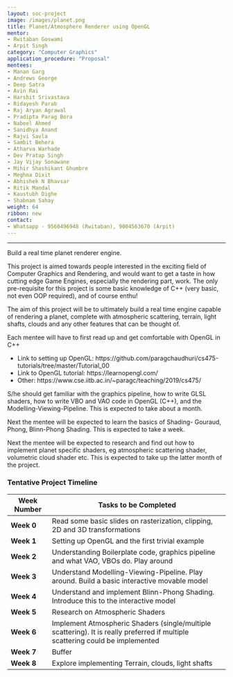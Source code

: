 ```yaml
---
layout: soc-project
image: /images/planet.png
title: Planet/Atmosphere Renderer using OpenGL
mentor: 
- Rwitaban Goswami
- Arpit Singh
category: "Computer Graphics"
application_procedure: "Proposal"
mentees:
- Manan Garg
- Andrews George
- Deep Satra
- Avin Rai
- Harshit Srivastava
- Ridayesh Parab
- Raj Aryan Agrawal
- Pradipta Parag Bora
- Nabeel Ahmed
- Sanidhya Anand
- Rajvi Savla
- Sambit Behera
- Atharva Warhade
- Dev Pratap Singh
- Jay Vijay Sonawane
- Mihir Shashikant Ghumbre
- Meghna Dixit
- Abhishek N Bhavsar
- Ritik Mandal
- Kaustubh Dighe
- Shabnam Sahay
weight: 64
ribbon: new
contact:
- Whatsapp - 9560496948 (Rwitaban), 9004563670 (Arpit)
---
```


---

Build a real time planet renderer engine.

<!--break-->

This project is aimed towards people interested in the exciting field of Computer Graphics and Rendering, and would want to get a taste in how cutting edge Game Engines, especially the rendering part, work. The only pre-requisite for this project is some basic knowledge of C++ (very basic, not even OOP required), and of course enthu!

The aim of this project will be to ultimately build a real time engine capable of rendering a planet, complete with atmospheric scattering, terrain, light shafts, clouds and any other features that can be thought of.

Each mentee will have to first read up and get comfortable with OpenGL in C++

<ul>
<li>Link to setting up OpenGL: <a> https://github.com/paragchaudhuri/cs475-tutorials/tree/master/Tutorial_00 </a> </li>
<li>Link to OpenGL tutorial: <a> https://learnopengl.com/</a></li>
<li>Other: <a>https://www.cse.iitb.ac.in/~paragc/teaching/2019/cs475/</a></li>
</ul>

S/he should get familiar with the graphics pipeline, how to write GLSL shaders, how to write VBO and VAO code in OpenGL (C++), and the Modelling-Viewing-Pipeline. This is expected to take about a month.

Next the mentee will be expected to learn the basics of Shading- Gouraud, Phong, Blinn-Phong Shading. This is expected to take a week.

Next the mentee will be expected to research and find out how to implement planet specific shaders, eg atmospheric scattering shader, volumetric cloud shader etc. This is expected to take up the latter month of the project.

<!--break-->

### Tentative Project Timeline



<!--break-->

|Week Number  | Tasks to be Completed|
|--- | --- | 
|**Week 0** |Read some basic slides on rasterization, clipping, 2D and 3D transformations |
|**Week 1** |Setting up OpenGL and the first trivial example|
|**Week 2** |Understanding Boilerplate code, graphics pipeline and what VAO, VBOs do. Play around |
|**Week 3** |Understand Modelling-Viewing-Pipeline. Play around. Build a basic interactive movable model|
|**Week 4** |Understand and implement Blinn-Phong Shading. Introduce this to the interactive model|
|**Week 5** |Research on Atmospheric Shaders|
|**Week 6** |Implement Atmospheric Shaders (single/multiple scattering). It is really preferred if multiple scattering could be implemented|
|**Week 7** |Buffer |
|**Week 8** |Explore implementing Terrain, clouds, light shafts |


<!--break-->
